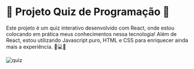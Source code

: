 # 🚀 Projeto Quiz de Programação 🌟

Este projeto é um quiz interativo desenvolvido com React, onde estou colocando em prática meus conhecimentos nessa tecnologia! Além de React, estou utilizando Javascript puro, HTML e CSS para enriquecer ainda mais a experiência. 🎯💻✨



![quiz](https://github.com/user-attachments/assets/3ca6b94b-ece0-4259-9765-0d6cb163030b)
